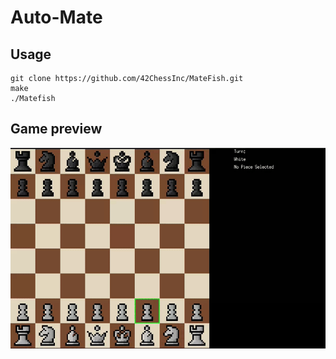 # Auto-Mate

## Usage

```shell
git clone https://github.com/42ChessInc/MateFish.git
make
./Matefish
```
## Game preview

<div align="middle">
    <img src="https://github.com/42ChessInc/MateFish/blob/main/assets/chess_short_git.gif" width="640">
  </a>
</div>
